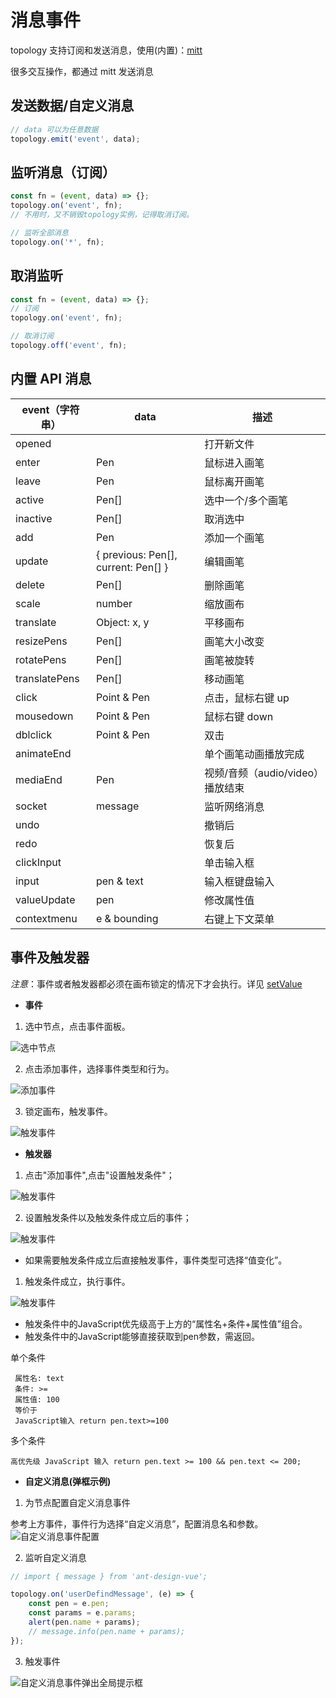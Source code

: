 # 消息事件

topology 支持订阅和发送消息，使用(内置)：[mitt](https://github.com/developit/mitt)

很多交互操作，都通过 mitt 发送消息

## 发送数据/自定义消息

```js
// data 可以为任意数据
topology.emit('event', data);
```

## 监听消息（订阅）

```js
const fn = (event, data) => {};
topology.on('event', fn);
// 不用时，又不销毁topology实例，记得取消订阅。

// 监听全部消息
topology.on('*', fn);
```

## 取消监听

```js
const fn = (event, data) => {};
// 订阅
topology.on('event', fn);

// 取消订阅
topology.off('event', fn);
```

## 内置 API 消息

| **event（字符串）** | **data**     | **描述**                         |
| ------------------- | ------------ | -------------------------------- |
| opened              |              | 打开新文件                       |
| enter               | Pen          | 鼠标进入画笔                     |
| leave               | Pen          | 鼠标离开画笔                     |
| active              | Pen[]        | 选中一个/多个画笔                |
| inactive            | Pen[]        | 取消选中                         |
| add                 | Pen          | 添加一个画笔                     |
| update              | { previous: Pen[],  current: Pen[] }      | 编辑画笔                         |
| delete              | Pen[]        | 删除画笔                         |
| scale               | number       | 缩放画布                         |
| translate           | Object: x, y | 平移画布                         |
| resizePens          | Pen[]        | 画笔大小改变                     |
| rotatePens          | Pen[]        | 画笔被旋转                       |
| translatePens       | Pen[]        | 移动画笔                         |
| click               | Point & Pen  | 点击，鼠标右键 up                |
| mousedown           | Point & Pen  | 鼠标右键 down                    |
| dblclick            | Point & Pen  | 双击                             |
| animateEnd          |              | 单个画笔动画播放完成             |
| mediaEnd            | Pen          | 视频/音频（audio/video）播放结束 |
| socket              | message      | 监听网络消息                     |
| undo                |              | 撤销后                           |
| redo                |              | 恢复后                           |
| clickInput          |              | 单击输入框                       |
| input               | pen & text   | 输入框键盘输入                   |
| valueUpdate         | pen          | 修改属性值                       |
| contextmenu         | e & bounding | 右键上下文菜单                   |


## 事件及触发器

*注意*：事件或者触发器都必须在画布锁定的情况下才会执行。详见 [setValue](../api/core#setvalue)

- **事件**
1. 选中节点，点击事件面板。

![选中节点](/img/event_select_node.png)

2. 点击添加事件，选择事件类型和行为。

![添加事件](/img/event_add_event.png)

3. 锁定画布，触发事件。

![触发事件](/img/event_condition_success.gif)


- **触发器**

1. 点击"添加事件",点击"设置触发条件"；

![触发事件](/img/event_click_add_trigger.png)

2. 设置触发条件以及触发条件成立后的事件；

![触发事件](/img/event_add_trigger.png)

- 如果需要触发条件成立后直接触发事件，事件类型可选择“值变化”。

1. 触发条件成立，执行事件。

![触发事件](/img/event_trigger_success.gif)

- 触发条件中的JavaScript优先级高于上方的“属性名+条件+属性值”组合。
- 触发条件中的JavaScript能够直接获取到pen参数，需返回。

单个条件
```
 属性名: text
 条件: >=
 属性值: 100
 等价于
 JavaScript输入 return pen.text>=100
```

多个条件
```
高优先级 JavaScript 输入 return pen.text >= 100 && pen.text <= 200;
```

- **自定义消息(弹框示例)**

1. 为节点配置自定义消息事件

参考上方事件，事件行为选择“自定义消息”，配置消息名和参数。
![自定义消息事件配置](/img/userdefinedMessage_event.png)

2. 监听自定义消息

```js
// import { message } from 'ant-design-vue';

topology.on('userDefindMessage', (e) => {
    const pen = e.pen;
    const params = e.params;
    alert(pen.name + params);
    // message.info(pen.name + params);
});
```

3. 触发事件
   
![自定义消息事件弹出全局提示框](/img/userDefinedMessage.gif)
